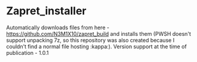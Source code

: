 # Zapret_installer
Automatically downloads files from here - https://github.com/N3M1X10/zapret_build and installs them
(PWSH doesn't support unpacking 7z, so this repository was also created because I couldn't find a normal file hosting :kappa:).
Version support at the time of publication - 1.0.1
